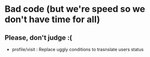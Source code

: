 # Bad code (but we're speed so we don't have time for all)
## Please, don't judge :(

- profile/visit : Replace uggly conditions to trasnslate users status


